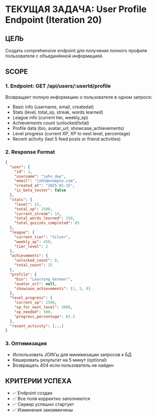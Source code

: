 # ТЕКУЩАЯ ЗАДАЧА: User Profile Endpoint (Iteration 20)

## ЦЕЛЬ
Создать comprehensive endpoint для получения полного профиля пользователя с объединённой информацией.

## SCOPE

### 1. Endpoint: GET /api/users/:userId/profile

Возвращает полную информацию о пользователе в одном запросе:
- Basic info (username, email, createdat)
- Stats (level, total_xp, streak, words learned)
- League info (current tier, weekly_xp)
- Achievements count (unlocked/total)
- Profile data (bio, avatar_url, showcase_achievements)
- Level progress (current XP, XP to next level, percentage)
- Recent activity (last 5 feed posts or friend activities)

### 2. Response Format
```json
{
  "user": {
    "id": 1,
    "username": "john_doe",
    "email": "john@example.com",
    "created_at": "2025-01-15",
    "is_beta_tester": false
  },
  "stats": {
    "level": 12,
    "total_xp": 2500,
    "current_streak": 15,
    "total_words_learned": 250,
    "total_quizzes_completed": 85
  },
  "league": {
    "current_tier": "Silver",
    "weekly_xp": 450,
    "tier_level": 2
  },
  "achievements": {
    "unlocked_count": 8,
    "total_count": 15
  },
  "profile": {
    "bio": "Learning German!",
    "avatar_url": null,
    "showcase_achievements": [1, 5, 8]
  },
  "level_progress": {
    "current_xp": 2500,
    "xp_for_next_level": 3000,
    "xp_needed": 500,
    "progress_percentage": 83.3
  },
  "recent_activity": [...]
}
```

### 3. Оптимизация
- Использовать JOIN'ы для минимизации запросов к БД
- Кешировать результат на 5 минут (optional)
- Возвращать 404 если пользователь не найден

## КРИТЕРИИ УСПЕХА
- ✅ Endpoint создан
- ✅ Все поля корректно заполняются
- ✅ Сервер успешно стартует
- ✅ Изменения закоммичены
